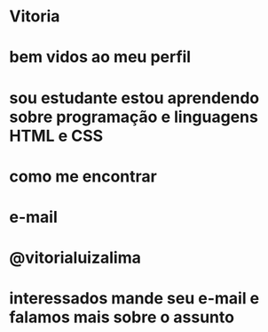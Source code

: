 # Vitoria 
# bem vidos ao meu perfil 
# sou estudante estou aprendendo sobre programação e linguagens HTML e CSS 
# como me encontrar
# e-mail 
# @vitorialuizalima 
# interessados mande seu e-mail e falamos mais sobre o assunto 
